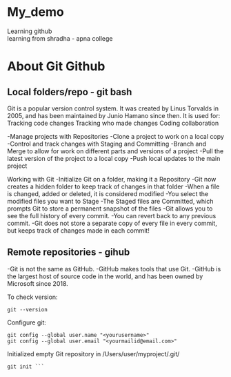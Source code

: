 # My_demo
Learning github 
<br> learning from shradha - apna college

# About Git Github

## Local folders/repo - git bash

Git is a popular version control system. It was created by Linus Torvalds in 2005, and has been maintained by Junio Hamano since then.
It is used for:
  Tracking code changes
  Tracking who made changes
  Coding collaboration

-Manage projects with Repositories
-Clone a project to work on a local copy
-Control and track changes with Staging and Committing
-Branch and Merge to allow for work on different parts and versions of a project
-Pull the latest version of the project to a local copy
-Push local updates to the main project

Working with Git
-Initialize Git on a folder, making it a Repository
-Git now creates a hidden folder to keep track of changes in that folder
-When a file is changed, added or deleted, it is considered modified
-You select the modified files you want to Stage
-The Staged files are Committed, which prompts Git to store a permanent snapshot of the files
-Git allows you to see the full history of every commit.
-You can revert back to any previous commit.
-Git does not store a separate copy of every file in every commit, but keeps track of changes made in each commit!


## Remote repositories - gihub

-Git is not the same as GitHub.
-GitHub makes tools that use Git.
-GitHub is the largest host of source code in the world, and has been owned by Microsoft since 2018.


To check version:
```
git --version
```

Configure git:
```
git config --global user.name "<yourusername>"
git config --global user.email "<yourmailid@email.com>"
``` 

Initialized empty Git repository in /Users/user/myproject/.git/
```
git init ```

